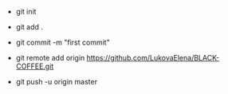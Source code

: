 * git init

* git add . 

* git commit -m "first commit"

* git remote add origin https://github.com/LukovaElena/BLACK-COFFEE.git

* git push -u origin master